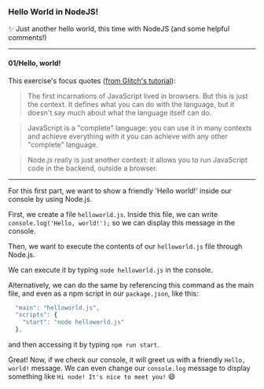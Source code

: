 ### Hello World in NodeJS!
:sparkles: Just another hello world, this time with NodeJS (and some helpful comments!)
****

#### 01/Hello, world!

This exercise's focus quotes ([from Glitch's tutorial](https://glitch.com/edit/#!/node-beginner?path=README.md:1:0)):
> The first incarnations of JavaScript lived in browsers. But this is just the context. It defines what you can do with the language, but it doesn't say much about what the language itself can do.

> JavaScript is a "complete" language: you can use it in many contexts and achieve everything with it you can achieve with any other "complete" language.

> Node.js really is just another context: it allows you to run JavaScript code in the backend, outside a browser.
***
For this first part, we want to show a friendly 'Hello world!' inside our console by using Node.js.

First, we create a file `helloworld.js`. Inside this file, we can write `console.log('Hello, world!');` so we can display this message in the console.

Then, we want to execute the contents of our `helloworld.js` file through Node.js.

We can execute it by typing `node helloworld.js` in the console.

Alternatively, we can do the same by referencing this command as the main file, and even as a npm script in our `package.json`, like this:
```javascript
  "main": "helloworld.js",
  "scripts": {
    "start": "node helloworld.js"
  },
```
and then accessing it by typing `npm run start`.

Great! Now, if we check our console, it will greet us with a friendly `Hello, world!` message. We can even change our `console.log` message to display something like `Hi node! It's nice to meet you!` :smile:
